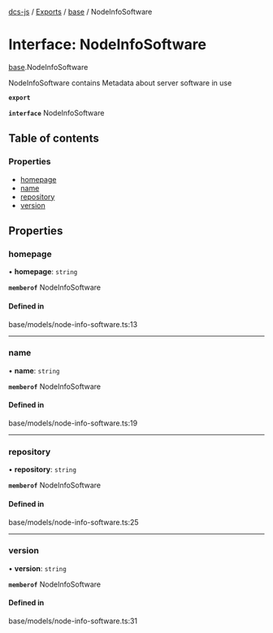 [dcs-js](../README.md) / [Exports](../modules.md) / [base](../modules/base.md) / NodeInfoSoftware

# Interface: NodeInfoSoftware

[base](../modules/base.md).NodeInfoSoftware

NodeInfoSoftware contains Metadata about server software in use

**`export`**

**`interface`** NodeInfoSoftware

## Table of contents

### Properties

- [homepage](base.NodeInfoSoftware.md#homepage)
- [name](base.NodeInfoSoftware.md#name)
- [repository](base.NodeInfoSoftware.md#repository)
- [version](base.NodeInfoSoftware.md#version)

## Properties

### <a id="homepage" name="homepage"></a> homepage

• **homepage**: `string`

**`memberof`** NodeInfoSoftware

#### Defined in

base/models/node-info-software.ts:13

___

### <a id="name" name="name"></a> name

• **name**: `string`

**`memberof`** NodeInfoSoftware

#### Defined in

base/models/node-info-software.ts:19

___

### <a id="repository" name="repository"></a> repository

• **repository**: `string`

**`memberof`** NodeInfoSoftware

#### Defined in

base/models/node-info-software.ts:25

___

### <a id="version" name="version"></a> version

• **version**: `string`

**`memberof`** NodeInfoSoftware

#### Defined in

base/models/node-info-software.ts:31
